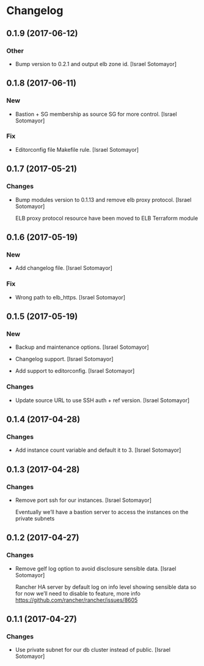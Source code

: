 # Changelog


## 0.1.9 (2017-06-12)

### Other

* Bump version to 0.2.1 and output elb zone id. [Israel Sotomayor]


## 0.1.8 (2017-06-11)

### New

* Bastion + SG membership as source SG for more control. [Israel Sotomayor]

### Fix

* Editorconfig file Makefile rule. [Israel Sotomayor]


## 0.1.7 (2017-05-21)

### Changes

* Bump modules version to 0.1.13 and remove elb proxy protocol. [Israel Sotomayor]

  ELB proxy protocol resource have been moved to ELB Terraform module


## 0.1.6 (2017-05-19)

### New

* Add changelog file. [Israel Sotomayor]

### Fix

* Wrong path to elb_https. [Israel Sotomayor]


## 0.1.5 (2017-05-19)

### New

* Backup and maintenance options. [Israel Sotomayor]

* Changelog support. [Israel Sotomayor]

* Add support to editorconfig. [Israel Sotomayor]

### Changes

* Update source URL to use SSH auth + ref version. [Israel Sotomayor]


## 0.1.4 (2017-04-28)

### Changes

* Add instance count variable and default it to 3. [Israel Sotomayor]


## 0.1.3 (2017-04-28)

### Changes

* Remove port ssh for our instances. [Israel Sotomayor]

  Eventually we’ll have a bastion server to access the instances on the private subnets


## 0.1.2 (2017-04-27)

### Changes

* Remove gelf log option to avoid disclosure sensible data. [Israel Sotomayor]

  Rancher HA server by default log on info level showing sensible data so for now we’ll need to disable to feature, more info https://github.com/rancher/rancher/issues/8605


## 0.1.1 (2017-04-27)

### Changes

* Use private subnet for our db cluster instead of public. [Israel Sotomayor]


